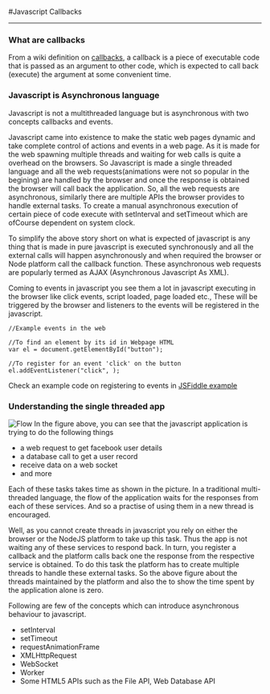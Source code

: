 

#Javascript Callbacks
***

### What are callbacks

From a wiki definition on [callbacks][1], a callback is a piece of executable code that is passed as an argument to other code, which is expected to call back (execute) the argument at some convenient time. 



### Javascript is Asynchronous language

Javascript is not a multithreaded language but is asynchronous with two concepts callbacks and events. 

Javascript came into existence to make the static web pages dynamic and take complete control of actions and events in a web page. As it is made for the web spawning multiple threads and waiting for web calls is quite a overhead on the browsers. So Javascript is made a single threaded language and all the web requests(animations were not so popular in the begining) are handled by the browser and once the response is obtained the browser will call back the application. So, all the web requests are asynchronous, similarly there are multiple APIs the browser provides to handle external tasks. To create a manual asynchronous execution of certain piece of code execute with setInterval and setTimeout which are ofCourse dependent on system clock. 

To simplify the above story short on what is expected of javascript is any thing that is made in pure javascript is executed synchronously and all the external calls will happen asynchronously and when required the browser or Node platform call the callback function. These asynchronous web requests are popularly termed as AJAX (Asynchronous Javascript As XML). 

Coming to events in javascript you see them a lot in javascript executing in the browser like click events, script loaded, page loaded etc., These will be triggered by the browser and listeners to the events will be registered in the javascript.

	//Example events in the web

	//To find an element by its id in Webpage HTML
	var el = document.getElementById("button");
	
	//To register for an event 'click' on the button 
	el.addEventListener("click", );	
	
Check an example code on registering to events in [JSFiddle example][2]

### Understanding the single threaded app


![Flow][3]
In the figure above, you can see that the javascript application is trying to do the following things

* a web request to get facebook user details
* a database call to get a user record 
* receive data on a web socket
* and more

Each of these tasks takes time as shown in the picture. In a traditional multi-threaded language, the flow of the application waits for the responses from each of these services. And so a practise of using them in a new thread is encouraged. 

Well, as you cannot create threads in javascript you rely on either the browser or the NodeJS platform to take up this task. Thus the app is not waiting any of these services to respond back. In turn, you register a callback and the platform calls back one the response from the respective service is obtained. To do this task the platform has to create multiple threads to handle these external tasks. So the above figure about the threads maintained by the platform and also the to show the time spent by the application alone is zero.





Following are few of the concepts which can introduce asynchronous behaviour to javascript.

 * setInterval
 * setTimeout
 * requestAnimationFrame
 * XMLHttpRequest
 * WebSocket
 * Worker
 * Some HTML5 APIs such as the File API, Web Database API


[1]:http://en.wikipedia.org/wiki/Callback_(computer_programming)
[2]:http://jsfiddle.net/prakash122/qveCC/
[3]:http://www.noplug.in/images/browser_thread_border.png
